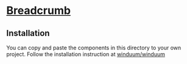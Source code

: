 # [Breadcrumb](https://winduum.dev/docs/components/breadcrumb.html)

## Installation
You can copy and paste the components in this directory to your own project.
Follow the installation instruction at [winduum/winduum](https://github.com/winduum/winduum/tree/main/src/components/breadcrumb)
